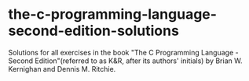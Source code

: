 the-c-programming-language-second-edition-solutions
===================================================

Solutions for all exercises in the book "The C Programming Language - Second Edition"(referred to as K&amp;R, after its authors' initials) by Brian W. Kernighan and Dennis M. Ritchie.